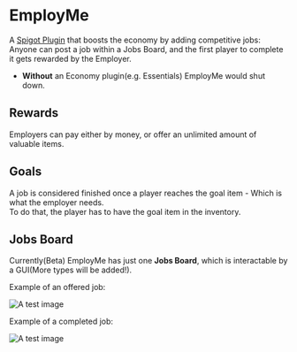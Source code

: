 # EmployMe
A [Spigot Plugin](https://www.spigotmc.org/resources/employme.96513/) that boosts the economy by adding competitive jobs: Anyone can post a job within a Jobs Board, and the first player to complete it gets rewarded by the Employer.


* **Without** an Economy plugin(e.g. Essentials) EmployMe would shut down.

## Rewards
Employers can pay either by money, or offer an unlimited amount of valuable items.

## Goals
A job is considered finished once a player reaches the goal item - Which is what the employer needs.\
To do that, the player has to have the goal item in the inventory.

## Jobs Board
Currently(Beta) EmployMe has just one **Jobs Board**, which is interactable by a GUI(More types will be added!).

Example of an offered job:

![A test image](https://i.imgur.com/Liky0Yr.png)

Example of a completed job:

![A test image](https://i.imgur.com/A1ITD69.png)
